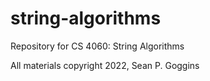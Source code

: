 # string-algorithms
Repository for CS 4060: String Algorithms



All materials copyright 2022, Sean P. Goggins
